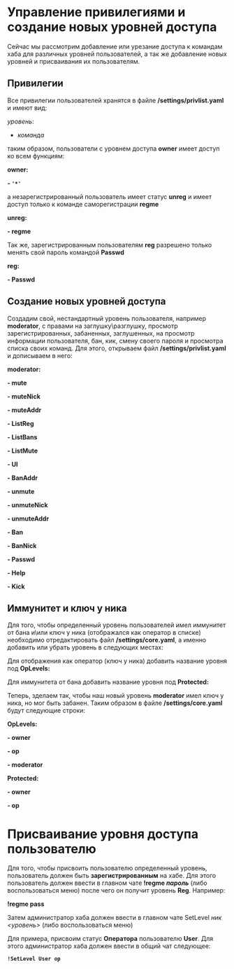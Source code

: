 # Управление привилегиями и создание новых уровней доступа #

Сейчас мы рассмотрим добавление или урезание доступа к командам хаба для различных уровней пользователей, а так же добавление новых уровней и присваивания их пользователям.

## Привилегии ##

Все привилегии пользователей хранятся в файле **/settings/privlist.yaml** и имеют вид:

_уровень_:

- _команда_

таким образом, пользователи с уровнем доступа **owner** имеет доступ ко всем функциям:

**owner:**

**- `'*'`**

а незарегистрированный пользователь имеет статус **unreg** и имеет доступ только к команде саморегистрации **regme**

**unreg:**

**- regme**

Так же, зарегистрированным пользователям **reg** разрешено только менять свой пароль командой **Passwd**

**reg:**

**- Passwd**

## Создание новых уровней доступа ##

Создадим свой, нестандартный уровень пользователя, например **moderator**, с правами на заглушку\разглушку, просмотр зарегистрированных, забаненных, заглушенных, на просмотр информации пользователя, бан, кик, смену своего пароля и просмотра списка своих команд. Для этого, открываем файл **/settings/privlist.yaml** и дописываем в него:

**moderator:**

**- mute**

**- muteNick**

**- muteAddr**

**- ListReg**

**- ListBans**

**- ListMute**

**- UI**

**- BanAddr**

**- unmute**

**- unmuteNick**

**- unmuteAddr**

**- Ban**

**- BanNick**

**- Passwd**

**- Help**

**- Kick**

## Иммунитет и ключ у ника ##

Для того, чтобы определенный уровень пользователей имел иммунитет от бана и\или ключ у ника (отображался как оператор в списке) необходимо отредактировать файл **/settings/core.yaml**, а именно добавить или убрать уровень в следующих местах:

Для отображения как оператор (ключ у ника) добавить название уровня под **OpLevels:**

Для иммунитета от бана добавить название уровня под **Protected:**

Теперь, зделаем так, чтобы наш новый уровень **moderator** имел ключ у ника, но мог быть забанен. Таким образом в файле **/settings/core.yaml** будут следующие строки:


**OpLevels:**

**- owner**

**- op**

**- moderator**

**Protected:**

**- owner**

**- op**

# Присваивание уровня доступа пользователю #

Для того, чтобы присвоить пользователю определенный уровень, пользователь должен быть **зарегистрированным** на хабе. Для этого пользователь должен ввести в главном чате
**!regme _пароль_** (либо воспользоваться меню) после чего он получит уровень **Reg**.
Например:

**!regme pass**

Затем администратор хаба должен ввести в главном чате SetLevel _ник_ _<уровень>_ (либо воспользоваться меню)

Для примера, присвоим статус **Оператора** пользователю **User**. Для этого администратор хаба должен ввести в общий чат следующее:

**`!SetLevel User op `**